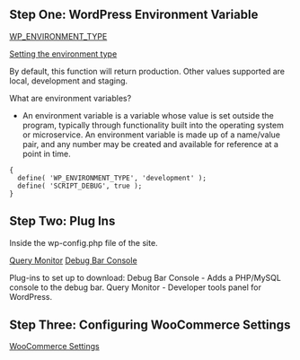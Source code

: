 ## Step One: WordPress Environment Variable

[WP_ENVIRONMENT_TYPE](https://developer.wordpress.org/apis/wp-config-php/)

[Setting the environment type](https://make.wordpress.org/core/2020/07/24/new-wp_get_environment_type-function-in-wordpress-5-5/)

By default, this function will return production. Other values supported are local, development and staging.

What are environment variables?

- An environment variable is a variable whose value is set outside the program, typically through functionality built into the operating system or microservice. An environment variable is made up of a name/value pair, and any number may be created and available for reference at a point in time.

```
{
  define( 'WP_ENVIRONMENT_TYPE', 'development' );
  define( 'SCRIPT_DEBUG', true );
}

```

## Step Two: Plug Ins

Inside the wp-config.php file of the site.

[Query Monitor](https://wordpress.org/plugins/query-monitor/)
[Debug Bar Console](https://wordpress.org/plugins/debug-bar-console/)

Plug-ins to set up to download:
Debug Bar Console - Adds a PHP/MySQL console to the debug bar.
Query Monitor - Developer tools panel for WordPress.

## Step Three: Configuring WooCommerce Settings

[WooCommerce Settings](https://woocommerce.com/document/configuring-woocommerce-settings/)
